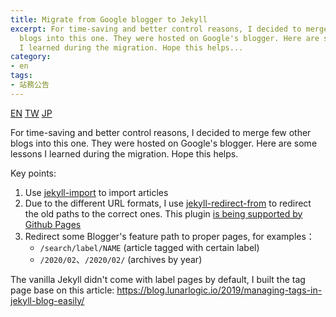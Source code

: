 ```yaml
---
title: Migrate from Google blogger to Jekyll
excerpt: For time-saving and better control reasons, I decided to merge few other
  blogs into this one. They were hosted on Google's blogger. Here are some lessons
  I learned during the migration. Hope this helps...
category:
- en
tags:
- 站務公告
---
```


<a href="{% link _posts/2021-03-07-migrate-google-blogger-to-jekyll-en.md %}" title="Migrate from Google blogger to Jekyll" class="lang-btn lang-current">EN</a>
<a href="{% link _posts/2021-03-07-migrate-google-blogger-to-jekyll.md %}" title="從 Google blogger 搬家到 Jekyll" class="lang-btn">TW</a>
<a href="{% link _posts/2021-03-07-migrate-google-blogger-to-jekyll-jp.md %}" title="Google BloggerからJekyllへ移行した" class="lang-btn">JP</a>

For time-saving and better control reasons, I decided to merge few other blogs into this one. They were hosted on Google's blogger. Here are some lessons I learned during the migration. Hope this helps.

Key points:

1. Use [jekyll-import](https://import.jekyllrb.com/docs/blogger/) to import articles
2. Due to the different URL formats, I use [jekyll-redirect-from](https://github.com/jekyll/jekyll-redirect-from) to redirect the old paths to the correct ones. This plugin [is being supported by Github Pages](https://pages.github.com/versions/)
3. Redirect some Blogger's feature path to proper pages, for examples：
    - `/search/label/NAME` (article tagged with certain label)
    - `/2020/02`、`/2020/02/` (archives by year)

The vanilla Jekyll didn't come with label pages by default, I built the tag page base on this article:  https://blog.lunarlogic.io/2019/managing-tags-in-jekyll-blog-easily/
